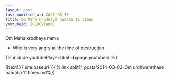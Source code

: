 ```yaml
---
layout: post
last_modified_at: 2021-03-30
title: Om Maha krodhaya namaha 11 times
youtubeId: IDEDCVIuniE
---
```

 
 
Om Maha krodhaya nama 
 
 -  Who is very angry at the time of destruction 
 
  
 
  
 
 
 
 
 
 


{% include youtubePlayer.html id=page.youtubeId %}
 
[Next]({{ site.baseurl }}{% link  split1/_posts/2014-03-03-Om urdhwarethase namaha 11 times.md%})
 
